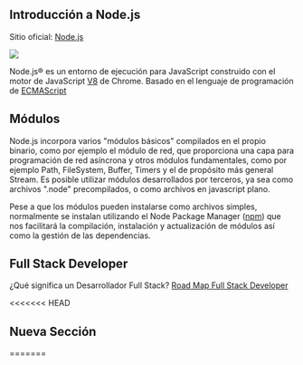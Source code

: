 ## Introducción a Node.js
Sitio oficial: [Node.js](https://nodejs.org/en/)

![](https://upload.wikimedia.org/wikipedia/commons/thumb/d/d9/Node.js_logo.svg/200px-Node.js_logo.svg.png)

Node.js® es un entorno de ejecución para JavaScript construido con el motor de JavaScript [V8](https://github.com/ORT-PabloFernandez/TP2-wiki/blob/master/V8.md) de Chrome. Basado en el lenguaje de programación de [ECMAScript](https://github.com/ORT-PabloFernandez/TP2-wiki/blob/master/ECMAScript.md)

## Módulos
Node.js incorpora varios "módulos básicos" compilados en el propio binario, como por ejemplo el módulo de red, que proporciona una capa para programación de red asíncrona y otros módulos fundamentales, como por ejemplo Path, FileSystem, Buffer, Timers y el de propósito más general Stream. Es posible utilizar módulos desarrollados por terceros, ya sea como archivos ".node" precompilados, o como archivos en javascript plano. 

Pese a que los módulos pueden instalarse como archivos simples, normalmente se instalan utilizando el Node Package Manager ([npm](https://github.com/ORT-PabloFernandez/TP2-wiki/blob/master/NPM.md)) que nos facilitará la compilación, instalación y actualización de módulos así como la gestión de las dependencias.

## Full Stack Developer
¿Qué significa un Desarrollador Full Stack?
[Road Map Full Stack Developer](https://github.com/kamranahmedse/developer-roadmap)

<<<<<<< HEAD
## Nueva Sección
=======
